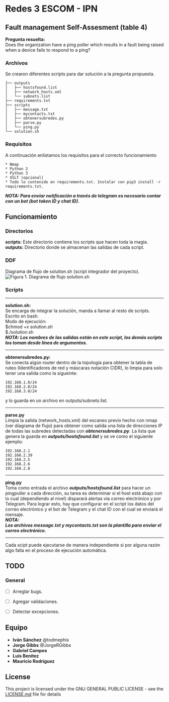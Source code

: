 # Redes 3 ESCOM - IPN
## Fault management Self-Assesment (table 4)
**Pregunta resuelta:**  
Does the organization have a ping poller which results in a fault being raised when a device fails to respond to a ping?
### Archivos 

Se crearon diferentes scripts para dar solución a la pregunta propuesta.

```
├── outputs
│   ├── hostsfound.list
│   ├── network_hosts.xml
│   └── subnets.list
├── requirements.txt
├── scripts
│   ├── message.txt
│   ├── mycontacts.txt
│   ├── obtenersubredes.py
│   ├── parse.py
│   └── ping.py
└── solution.sh

```
### Requisitos

A continuación enlistamos los requisitos para el correcto funcionamiento

```
* Nmap
* Python 2
* Python 3
* XSLT (opcional)
* Todo lo contenido en requirements.txt. Instalar con pip3 install -r requirements.txt.
```
***NOTA: Para enviar notificación a través de telegram es necesario contar con un bot (bot token ID y chat ID).***
## Funcionamiento
### Directorios
**scripts:** Este directorio contiene los scripts que hacen toda la magia.  
**outputs:** Directorio donde se almacenan las salidas de cada script.
### DDF
Diagrama de flujo de solution.sh (script integrador del proyecto).  
![Figura 1. Diagrama de flujo solution.sh](https://github.com/todmephis/redes3ESCOM/blob/master/Pregunta1/images/p1_1.png)  
### Scripts  
___
**solution.sh:**   
Se encarga de integrar la solución, manda a llamar al resto de scripts. Escrito en bash.    
Modo de ejecución:  
$chmod +x solution.sh  
$./solution.sh  
***NOTA: Los nombres de las salidas están en este script, los demás scripts los toman desde línea de argumentos.*** 
___ 
**obtenersubredes.py:**  
Se conecta algún router dentro de la topología para obtener la tabla de ruteo (Identificadores de red y máscaras notación CIDR), lo limpia para solo tener una salida como la sigueinte:  
```
192.168.1.0/24
192.168.2.0/24
192.168.3.0/24
```  
y lo guarda en un archivo en outputs/subnets.list.  
___
**parse.py**  
Limpia la salida (network_hosts.xml) del escaneo previo hecho con nmap (ver diagrama de flujo) para obtener como salida una lista de direcciones IP de todas las subredes detectadas con ***obtenersubredes.py***. La lista que genera la guarda en ***outputs/hostsfound.list*** y se ve como el siguiente ejemplo:  
```
192.168.2.1
192.168.2.39
192.168.2.5
192.168.2.6
192.168.2.8
```
___  
**ping.py**  
Toma como entrada el archivo ***outputs/hostsfound.list*** para hacer un pingpuller a cada dirección, su tarea es determinar si el host está abajo con lo cual (dependiendo al nivel) disparará alertas vía correo electrónico y por Telegram. Para lograr esto, hay que configurar en el script los datos del correo electrónico y el bot de Telegram y el chat ID con el cual se enviará el mensaje.   
***NOTA:  
Los archivos message.txt y mycontacts.txt son la plantilla para enviar el correo electrónico.***  
___   
Cada scipt puede ejecutarse de manera independiente si por alguna razón algo falla en el proceso de ejecución automática.  

## TODO  
### General  
- [ ] Arreglar bugs.
- [ ] Agregar validaciones.
- [ ] Detectar excepciones.


## Equipo

* **Iván Sánchez** @todmephis
* **Jorge Gibbs** @JorgeRGibbs
* **Gabriel Campos**
* **Luis Benitez**
* **Mauricio Rodriguez**

## License

This project is licensed under the GNU GENERAL PUBLIC LICENSE - see the [LICENSE.md](LICENSE) file for details

